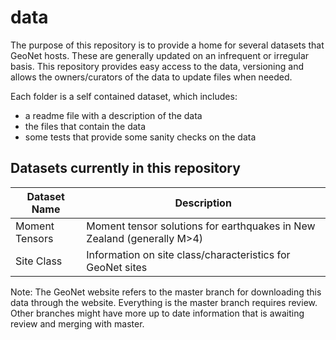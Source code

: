 # data

The purpose of this repository is to provide a home for several datasets that GeoNet hosts. These are generally updated on an infrequent or irregular basis. This repository provides easy access to the data, versioning and allows the owners/curators of the data to update files when needed.

Each folder is a self contained dataset, which includes:
 - a readme file with a description of the data
 - the files that contain the data
 - some tests that provide some sanity checks on the data
 
 ## Datasets currently in this repository
 
| Dataset Name  | Description   |
| ------------- | ------------- |
| Moment Tensors| Moment tensor solutions for earthquakes in New Zealand (generally M>4) |
| Site Class    | Information on site class/characteristics for GeoNet sites  |

Note: The GeoNet website refers to the master branch for downloading this data through the website. Everything is the master branch requires review. Other branches might have more up to date information that is awaiting review and merging with master.
